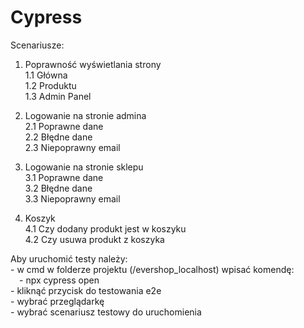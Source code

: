# Cypress

Scenariusze:
1. Poprawność wyświetlania strony<br>
   1.1 Główna<br>
   1.2 Produktu<br>
   1.3 Admin Panel

2. Logowanie na stronie admina<br>
   2.1 Poprawne dane<br>
   2.2 Błędne dane<br>
   2.3 Niepoprawny email

3. Logowanie na stronie sklepu<br>
   3.1 Poprawne dane<br>
   3.2 Błędne dane<br>
   3.3 Niepoprawny email

4. Koszyk<br>
   4.1 Czy dodany produkt jest w koszyku<br>
   4.2 Czy usuwa produkt z koszyka

Aby uruchomić testy należy:<br>
    - w cmd w folderze projektu (/evershop_localhost) wpisać komendę:<br>
    &emsp;- npx cypress open<br>
    - kliknąć przycisk do testowania e2e<br>
    - wybrać przeglądarkę<br>
    - wybrać scenariusz testowy do uruchomienia
   
